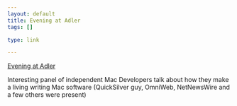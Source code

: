 ```yaml
--- 
layout: default
title: Evening at Adler
tags: []

type: link

---
```

<a href="http://www.drunkenblog.com/evening_at_adler/">Evening at Adler</a>

Interesting panel of independent Mac Developers talk about how they make a living writing Mac software (QuickSilver guy, OmniWeb, NetNewsWire and a few others were present)
